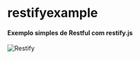 # restifyexample
#### Exemplo simples de Restful com restify.js

![Restify](https://pbs.twimg.com/profile_images/636033230378893312/AUuZro2V.png "Restify logo")
